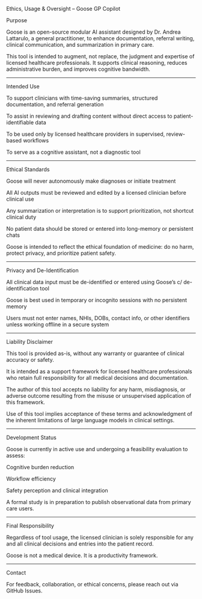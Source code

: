 Ethics, Usage & Oversight – Goose GP Copilot

Purpose

Goose is an open-source modular AI assistant designed by Dr. Andrea Lattarulo, a general practitioner, to enhance documentation, referral writing, clinical communication, and summarization in primary care.

This tool is intended to augment, not replace, the judgment and expertise of licensed healthcare professionals. It supports clinical reasoning, reduces administrative burden, and improves cognitive bandwidth.


---

Intended Use

To support clinicians with time-saving summaries, structured documentation, and referral generation

To assist in reviewing and drafting content without direct access to patient-identifiable data

To be used only by licensed healthcare providers in supervised, review-based workflows

To serve as a cognitive assistant, not a diagnostic tool



---

Ethical Standards

Goose will never autonomously make diagnoses or initiate treatment

All AI outputs must be reviewed and edited by a licensed clinician before clinical use

Any summarization or interpretation is to support prioritization, not shortcut clinical duty

No patient data should be stored or entered into long-memory or persistent chats


Goose is intended to reflect the ethical foundation of medicine: do no harm, protect privacy, and prioritize patient safety.


---

Privacy and De-Identification

All clinical data input must be de-identified or entered using Goose’s c/ de-identification tool

Goose is best used in temporary or incognito sessions with no persistent memory

Users must not enter names, NHIs, DOBs, contact info, or other identifiers unless working offline in a secure system



---

Liability Disclaimer

This tool is provided as-is, without any warranty or guarantee of clinical accuracy or safety.

It is intended as a support framework for licensed healthcare professionals who retain full responsibility for all medical decisions and documentation.

The author of this tool accepts no liability for any harm, misdiagnosis, or adverse outcome resulting from the misuse or unsupervised application of this framework.

Use of this tool implies acceptance of these terms and acknowledgment of the inherent limitations of large language models in clinical settings.


---

Development Status

Goose is currently in active use and undergoing a feasibility evaluation to assess:

Cognitive burden reduction

Workflow efficiency

Safety perception and clinical integration


A formal study is in preparation to publish observational data from primary care users.


---

Final Responsibility

Regardless of tool usage, the licensed clinician is solely responsible for any and all clinical decisions and entries into the patient record.

Goose is not a medical device. It is a productivity framework.


---

Contact

For feedback, collaboration, or ethical concerns, please reach out via GitHub Issues.
